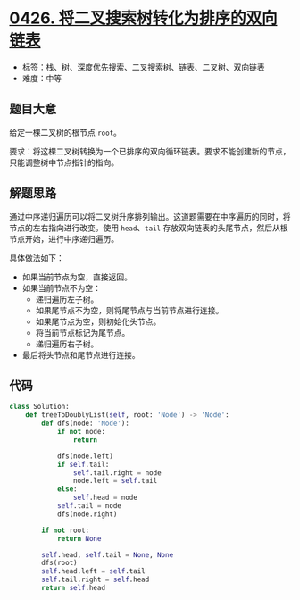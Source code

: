 # [0426. 将二叉搜索树转化为排序的双向链表](https://leetcode.cn/problems/convert-binary-search-tree-to-sorted-doubly-linked-list/)

- 标签：栈、树、深度优先搜索、二叉搜索树、链表、二叉树、双向链表
- 难度：中等

## 题目大意

给定一棵二叉树的根节点 `root`。

要求：将这棵二叉树转换为一个已排序的双向循环链表。要求不能创建新的节点，只能调整树中节点指针的指向。

## 解题思路

通过中序递归遍历可以将二叉树升序排列输出。这道题需要在中序遍历的同时，将节点的左右指向进行改变。使用 `head`、`tail` 存放双向链表的头尾节点，然后从根节点开始，进行中序递归遍历。

具体做法如下：

- 如果当前节点为空，直接返回。
- 如果当前节点不为空：
  - 递归遍历左子树。
  - 如果尾节点不为空，则将尾节点与当前节点进行连接。
  - 如果尾节点为空，则初始化头节点。
  - 将当前节点标记为尾节点。
  - 递归遍历右子树。
- 最后将头节点和尾节点进行连接。

## 代码

```Python
class Solution:
    def treeToDoublyList(self, root: 'Node') -> 'Node':
        def dfs(node: 'Node'):
            if not node:
                return

            dfs(node.left)
            if self.tail:
                self.tail.right = node
                node.left = self.tail
            else:
                self.head = node
            self.tail = node
            dfs(node.right)

        if not root:
            return None

        self.head, self.tail = None, None
        dfs(root)
        self.head.left = self.tail
        self.tail.right = self.head
        return self.head
```

